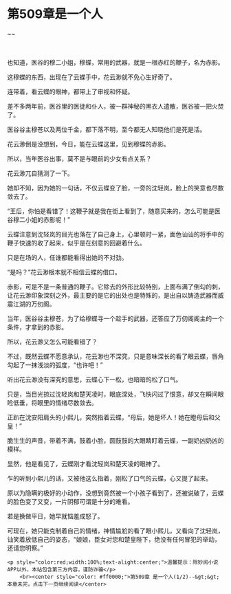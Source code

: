 # 第509章是一个人
~~
    	    <p name="pagetop" href="javascript:void(0);" onclick="return false" style="line-height: 35px;padding: 10px;color: #333;"> </p><p>也知道，医谷的穆二小姐，穆蝶，常用的武器，就是一根赤红的鞭子，名为赤影。</p><p>这穆蝶的东西，出现在了云蝶手中，花云渺就不免心生好奇了。</p><p>连带着，看云蝶的眼神，都带上了审视和怀疑。</p><p>差不多两年前，医谷里的医徒和仆人，被一群神秘的黑衣人遣散，医谷被一把火焚了。</p><p>医谷谷主穆苍以及两位千金，都下落不明，至今都无人知晓他们是死是活。</p><p>花云渺倒是没想到，今日，能在云蝶这里，见到穆蝶的赤影。</p><p>所以，当年医谷出事，莫不是与眼前的少女有点关系？</p><p>花云渺兀自猜测了一下。</p><p>她却不知，因为她的一句话，不仅云蝶变了脸，一旁的沈轻岚，脸上的笑意也尽数敛去了。</p><p>“王后，你怕是看错了！这鞭子就是我在街上看到了，随意买来的，怎么可能是医谷穆二小姐的赤影呢！”</p><p>云蝶注意到沈轻岚的目光也落在了自己身上，心里顿时一紧，面色讪讪的将手中的鞭子快速的收了起来，似乎是在刻意的回避着什么。</p><p>只是在场的人，任谁都能看得出她的不对劲。</p><p>“是吗？”花云渺根本就不相信云蝶的借口。</p><p>赤影，可是不是一条普通的鞭子。它除去的外形比较特别，上面布满了倒勾的刺，让花云渺印象深刻之外，最主要的是它的出处也是特殊的，是出自以铸造武器而威震江湖的万仞阁。</p><p>当年，医谷谷主穆苍，为了给穆蝶寻一个趁手的武器，还答应了万仞阁阁主的一个条件，才拿到的赤影。</p><p>所以，花云渺又怎么可能看错了？</p><p>不过，既然云蝶不愿意承认，花云渺也不深究，只是意味深长的看了眼云蝶，唇角勾起了一抹浅淡的弧度，“也许吧！”</p><p>听出花云渺没有深究的意思，云蝶心下一松，也暗暗的松了口气。</p><p>只是，当目光掠过沈轻岚和楚天凌时，眼底深处，飞快闪过了恨意，却又在瞬间眼睑低垂，将眼里的情绪尽数敛去。</p><p>正趴在沈安阳肩头的小熙儿，突然指着云蝶，“母后，她是坏人！她在瞪母后和父皇！”</p><p>脆生生的声音，带着不满，鼓着小脸，圆鼓鼓的大眼睛盯着云蝶，一副奶凶奶凶的模样。</p><p>显然，他是看见了，云蝶刚才看沈轻岚和楚天凌的眼神了。</p><p>乍的听到小熙儿的话，又被他这么指着，刚松了口气的云蝶，心又提了起来。</p><p>原以为隐瞒的极好的小动作，没想到竟然被一个小孩子看到了，还被说破了，云蝶的脸色变了又变，一片阴郁可谓是十分的难看。</p><p>若是换做平日，她早就恼羞成怒了。</p><p>可现在，她只能克制着自己的情绪，神情尴尬的看了眼小熙儿，又看向了沈轻岚，讪笑着放低自己的姿态，“娘娘，臣女对您和楚皇陛下，绝没有任何冒犯的举动，还请您明察。”</p>
    	
   	<p style="color:red;width:100%;text-alight:center;">温馨提示：除妙阅小说APP以外，本站包含第三方内容，谨防诈骗</p>
    	<br><center style="color: #ff0000;">第509章 是一个人(1/2)--&gt;&gt;本章未完，点击下一页继续阅读</center>
    	